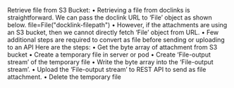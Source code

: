 Retrieve file from S3 Bucket:
•	Retrieving a file from doclinks is straightforward. We can pass the doclink URL to ‘File’ object as shown below.
file=File("docklink-filepath")
•	However, if the attachments are using an S3 bucket, then we cannot directly fetch ‘File’ object from URL. 
•	Few additional steps are required to convert as file before sending or uploading to an API 
Here are the steps:
•	Get the byte array of attachment from S3 bucket
•	Create a temporary file in server or pod
•	Create ‘File-output stream’ of the temporary file
•	Write the byte array into the ‘File-output stream’.
•	Upload the ‘File-output stream’ to REST API to send as file attachment.
•	Delete the temporary file
